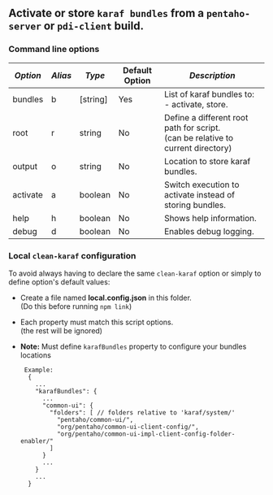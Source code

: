 ## Activate or store `karaf bundles` from a `pentaho-server` or `pdi-client` build.

### Command line options
| *Option* | *Alias* | *Type*   | Default Option | *Description*                                                                      |
|----------|---------|----------|----------------|------------------------------------------------------------------------------------|
| bundles  | b       | [string] | Yes            | List of karaf bundles to: <br>- activate, store.                                   |
| root     | r       | string   | No             | Define a different root path for script.<br>(can be relative to current directory) |
| output   | o       | string   | No             | Location to store karaf bundles.                                                   |
| activate | a       | boolean  | No             | Switch execution to activate instead of storing bundles.                           |
| help     | h       | boolean  | No             | Shows help information.                                                            |
| debug    | d       | boolean  | No             | Enables debug logging.                                                             |

### Local `clean-karaf` configuration

To avoid always having to declare the same `clean-karaf` option or simply to define option's default values:
 - Create a file named **local.config.json** in this folder.
   <br>(Do this before running `npm link`)
 - Each property must match this script options.
   <br>(the rest will be ignored)

 - **Note:** Must define `karafBundles` property to configure your bundles locations
   ```
    Example:
     {
       ...
       "karafBundles": {
         ...
         "common-ui": {
           "folders": [ // folders relative to 'karaf/system/'
             "pentaho/common-ui/",
             "org/pentaho/common-ui-client-config/",
             "org/pentaho/common-ui-impl-client-config-folder-enabler/"
           ]
         }
         ...
       }
       ...
     }
   ```
